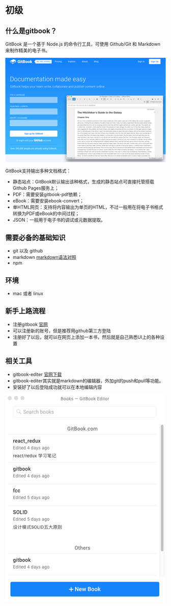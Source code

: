 # 初级

## 什么是gitbook？
GitBook 是一个基于 Node.js 的命令行工具，可使用 Github/Git 和 Markdown 来制作精美的电子书。

![](/assets/266FA7F5-5AE8-4048-B62A-2ED4AA05FEAC.png)


GitBook支持输出多种文档格式：
* 静态站点：GitBook默认输出该种格式，生成的静态站点可直接托管搭载Github Pages服务上；
* PDF：需要安装gitbook-pdf依赖；
* eBook：需要安装ebook-convert；
* 单HTML网页：支持将内容输出为单页的HTML，不过一般用在将电子书格式转换为PDF或eBook的中间过程；
* JSON：一般用于电子书的调试或元数据提取。


## 需要必备的基础知识
* git 以及 github 
* markdown [markdown语法对照](https://stackedit.io/editor)
* npm

## 环境
* mac 或者 linux

## 新手上路流程
* 注册gitbook  [官网](www.gitbook.com)
* 可以注册新的账号，但是推荐用github第三方登陆
* 注册好了以后，就可以在网页上添加一本书，然后就是自己熟悉UI上的各种设置

## 相关工具
* gitbook-editer [官网下载](https://www.gitbook.com/editor)
* gitbook-editer其实就是markdown的编辑器，外加git的push和pull等功能。
* 安装好了以后登陆成功就可以在本地编辑内容

![](/assets/8921BAA0-F81B-43AD-B258-B565AEED2E97.png)





